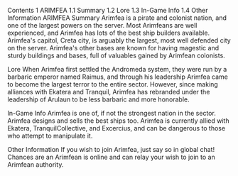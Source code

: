 Contents
1 ARIMFEA
1.1 Summary
1.2 Lore
1.3 In-Game Info
1.4 Other Information
ARIMFEA
Summary
Arimfea is a pirate and colonist nation, and one of the largest powers on the server. Most Arimfeans are well experienced, and Arimfea has lots of the best ship builders available. Arimfea's capitol, Creta city, is arguably the largest, most well defended city on the server. Arimfea's other bases are known for having magestic and sturdy buildings and bases, full of valuables gained by Arimfean colonists.

Lore
When Arimfea first settled the Andromeda system, they were run by a barbaric emperor named Raimus, and through his leadership Arimfea came to become the largest terror to the entire sector. However, since making alliances with Ekatera and Tranquil, Arimfea has rebranded under the leadership of Arulaun to be less barbaric and more honorable.

In-Game Info
Arimfea is one of, if not the strongest nation in the sector. Arimfea designs and sells the best ships too. Arimfea is currently allied with Ekatera, TranquilCollective, and Excercius, and can be dangerous to those who attempt to manipulate it.

Other Information
If you wish to join Arimfea, just say so in global chat! Chances are an Arimfean is online and can relay your wish to join to an Arimfean authority.